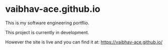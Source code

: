 # vaibhav-ace.github.io

This is my software engineering portflio.

This project is currently in development.

However the site is live and you can find it at: https://vaibhav-ace.github.io/
